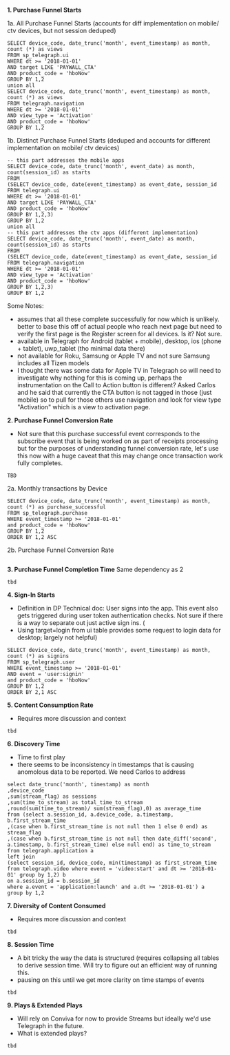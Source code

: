 **1.  Purchase Funnel Starts**

1a. All Purchase Funnel Starts (accounts for diff implementation on mobile/ ctv devices, but not session deduped)
```
SELECT device_code, date_trunc('month', event_timestamp) as month, count (*) as views 
FROM sp_telegraph.ui
WHERE dt >= '2018-01-01'
AND target LIKE 'PAYWALL_CTA'   
AND product_code = 'hboNow'
GROUP BY 1,2
union all
SELECT device_code, date_trunc('month', event_timestamp) as month, count (*) as views 
FROM telegraph.navigation
WHERE dt >= '2018-01-01'
AND view_type = 'Activation'  
AND product_code = 'hboNow'
GROUP BY 1,2
```

1b. Distinct Purchase Funnel Starts (deduped and accounts for different implementation on mobile/ ctv devices)
```
-- this part addresses the mobile apps
SELECT device_code, date_trunc('month', event_date) as month, count(session_id) as starts
FROM
(SELECT device_code, date(event_timestamp) as event_date, session_id
FROM telegraph.ui
WHERE dt >= '2018-01-01'
AND target LIKE 'PAYWALL_CTA'   
AND product_code = 'hboNow'
GROUP BY 1,2,3)
GROUP BY 1,2
union all
-- this part addresses the ctv apps (different implementation)
SELECT device_code, date_trunc('month', event_date) as month, count(session_id) as starts
FROM
(SELECT device_code, date(event_timestamp) as event_date, session_id
FROM telegraph.navigation
WHERE dt >= '2018-01-01'
AND view_type = 'Activation'  
AND product_code = 'hboNow'
GROUP BY 1,2,3)
GROUP BY 1,2
```

Some Notes: 

- assumes that all these complete successfully for now which is unlikely. better to base this off of actual people who reach next page but need to verify the first page is the Register screen for all devices. Is it? Not sure.
- available in Telegraph for Android (tablet + mobile), desktop, ios (phone + tablet), uwp_tablet (tho minimal data there)
- not available for Roku, Samsung or Apple TV and not sure Samsung includes all Tizen models
- I thought there was some data for Apple TV in Telegraph so will need to investigate why nothing for this is coming up, perhaps the instrumentation on the Call to Action button is different? Asked Carlos and he said that currently the CTA button is not tagged in those (just mobile) so to pull for those others use navigation  and look for view type "Activation" which is a view to activation page. 



**2.       Purchase Funnel Conversion Rate**
* Not sure that this purchase successful event corresponds to the subscribe event that is being worked on as part of receipts processing but for the purposes of understanding funnel conversion rate, let's use this now with a huge caveat that this may change once transaction work fully completes.

```
TBD
```

2a. Monthly transactions by Device
```
SELECT device_code, date_trunc('month', event_timestamp) as month, count (*) as purchase_successful
FROM sp_telegraph.purchase
WHERE event_timestamp >= '2018-01-01'
and product_code = 'hboNow'
GROUP BY 1,2
ORDER BY 1,2 ASC
```
2b. Purchase Funnel Conversion Rate 
```

```

**3.       Purchase Funnel Completion Time**
Same dependency as 2

```
tbd
```

**4.       Sign-In Starts**
* Definition in DP Technical doc: User signs into the app. This event also gets triggered during user token authentication checks. Not sure if there is a way to separate out just active sign ins. (
* Using target=login from ui table provides some request to login data for desktop; largely not helpful)

```
SELECT device_code, date_trunc('month', event_timestamp) as month, count (*) as signins
FROM sp_telegraph.user
WHERE event_timestamp >= '2018-01-01'
AND event = 'user:signin' 
and product_code = 'hboNow'
GROUP BY 1,2
ORDER BY 2,1 ASC
```

**5.       Content Consumption Rate**
* Requires more discussion and context

```
tbd
```

**6.       Discovery Time**
* Time to first play
* there seems to be inconsistency in timestamps that is causing anomolous data to be reported. We need Carlos to address

```
select date_trunc('month', timestamp) as month
,device_code
,sum(stream_flag) as sessions
,sum(time_to_stream) as total_time_to_stream
,round(sum(time_to_stream)/ sum(stream_flag),0) as average_time
from (select a.session_id, a.device_code, a.timestamp, b.first_stream_time
,(case when b.first_stream_time is not null then 1 else 0 end) as stream_flag
,(case when b.first_stream_time is not null then date_diff('second', a.timestamp, b.first_stream_time) else null end) as time_to_stream
from telegraph.application a
left join
(select session_id, device_code, min(timestamp) as first_stream_time from telegraph.video where event = 'video:start' and dt >= '2018-01-01' group by 1,2) b
on a.session_id = b.session_id
where a.event = 'application:launch' and a.dt >= '2018-01-01') a
group by 1,2
```

**7.       Diversity of Content Consumed**
* Requires more discussion and context

```
tbd
```

**8.       Session Time**
* A bit tricky the way the data is structured (requires collapsing all tables to derive session time. Will try to figure out an efficient way of running this.
* pausing on this until we get more clarity on time stamps of events

```
tbd
```

**9.       Plays & Extended Plays**
* Will rely on Conviva for now to provide Streams but ideally we'd use Telegraph in the future. 
* What is extended plays?

```
tbd
```

